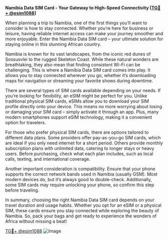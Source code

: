 **Namibia Data SIM Card - Your Gateway to High-Speed Connectivity [[TG💪+ @esim1088](https://t.me/s/esim1088)]**

When planning a trip to Namibia, one of the first things you’ll want to consider is how to stay connected. Whether you’re here for business or leisure, having reliable internet access can make your journey smoother and more enjoyable. Enter the Namibia Data SIM card – your ultimate solution for staying online in this stunning African country.

Namibia is known for its vast landscapes, from the iconic red dunes of Sossusvlei to the rugged Skeleton Coast. While these natural wonders are breathtaking, they also mean that finding consistent Wi-Fi can be challenging. This is where a Namibia Data SIM card comes into play. It allows you to stay connected wherever you go, whether it’s downloading maps for navigation or streaming your favorite shows during downtime.

There are several types of SIM cards available depending on your needs. If you’re looking for flexibility, an eSIM might be perfect for you. Unlike traditional physical SIM cards, eSIMs allow you to download your SIM profile directly onto your device. This means no more worrying about losing or damaging your SIM card – simply activate it through an app. Plus, many modern smartphones support eSIM technology, making it a convenient option for travelers.

For those who prefer physical SIM cards, there are options tailored to different data plans. Some providers offer pay-as-you-go SIM cards, which are ideal if you only need internet for a short period. Others provide monthly subscription plans with unlimited data, catering to longer stays or heavy users. Before purchasing, check what each plan includes, such as local calls, texting, and international coverage.

Another important consideration is compatibility. Ensure that your phone supports the correct network bands used in Namibia (usually GSM). Most modern devices do, but it’s always good to double-check. Additionally, some SIM cards may require unlocking your phone, so confirm this step before traveling.

In summary, choosing the right Namibia Data SIM card depends on your travel duration and usage habits. Whether you opt for an eSIM or a physical SIM, these cards ensure you stay connected while exploring the beauty of Namibia. So, pack your bags and get ready to experience the wonders of Africa without missing a beat!

[TG💪+ @esim1088](https://t.me/s/esim1088) ![Image](https://i.postimg.cc/Y0z9fWf4/image.png)